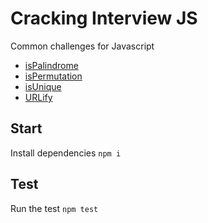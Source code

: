 # Cracking Interview JS

Common challenges for Javascript

- [isPalindrome](https://github.com/mtorre4580/cracking-interview-js/tree/main/isPalindrome)
- [isPermutation](https://github.com/mtorre4580/cracking-interview-js/tree/main/isPermutation)
- [isUnique](https://github.com/mtorre4580/cracking-interview-js/tree/main/isUnique)
- [URLify](https://github.com/mtorre4580/cracking-interview-js/tree/main/urlify)

## Start

Install dependencies `npm i`

## Test

Run the test `npm test`
